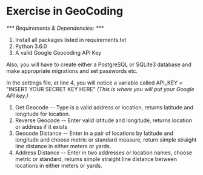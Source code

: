 # Exercise in GeoCoding  

_*** Requirements & Dependencies: ***_  

1. Install all packages listed in requirements.txt
2. Python 3.6.0
3. A valid Google Geocoding API Key  

Also, you will have to create either a PostgreSQL or SQLite3 database and make appropriate migrations and set passwords etc.

In the settings file, at line 4, you will notice a variable called
API_KEY = "INSERT YOUR SECRET KEY HERE" _(This is where you will put your Google API key.)_
 

1. Get Geocode -- Type is a valid address or location, returns latitude and longitude for location.
2. Reverse Geocode -- Enter valid latitude and longitude, returns location or address if it exists
3. Geocode Distance -- Enter in a pair of locations by latitude and longitude and choose metric or standard measure, return simple straight line distance in either meters or yards.
4. Address Distance -- Enter in two addresses or location names, choose metric or standard, returns simple straight line distance between locations in either meters or yards.

